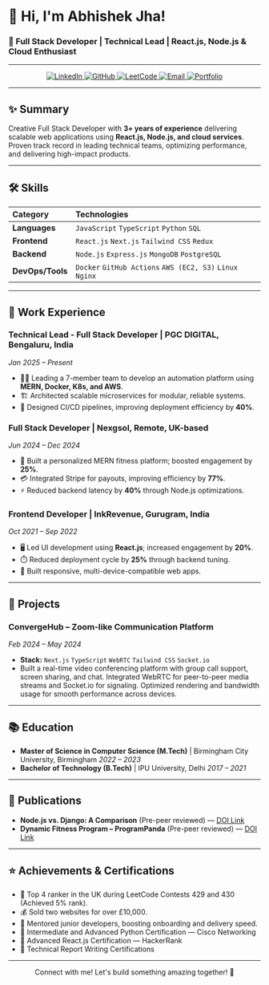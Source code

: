 # 👋 Hi, I'm Abhishek Jha!

### 🚀 Full Stack Developer | Technical Lead | React.js, Node.js & Cloud Enthusiast

---

<p align="center">
  <a href="https://www.linkedin.com/in/abhishek-jha-087a761a8/" target="_blank">
    <img src="https://img.shields.io/badge/LinkedIn-0077B5?style=for-the-badge&logo=linkedin&logoColor=white" alt="LinkedIn">
  </a>
  <a href="https://github.com/AbhiPandit1" target="_blank">
    <img src="https://img.shields.io/badge/GitHub-100000?style=for-the-badge&logo=github&logoColor=white" alt="GitHub">
  </a>
  <a href="https://leetcode.com/u/Abhishek_pandit/" target="_blank">
    <img src="https://img.shields.io/badge/LeetCode-FFA116?style=for-the-badge&logo=leetcode&logoColor=black" alt="LeetCode">
  </a>
  <a href="mailto:224abhishekjhauk@gmail.com">
    <img src="https://img.shields.io/badge/Email-D14836?style=for-the-badge&logo=gmail&logoColor=white" alt="Email">
  </a>
  <a href="https://www.abhishekportfolio.me/" target="_blank">
    <img src="https://img.shields.io/badge/Portfolio-FF5722?style=for-the-badge&logo=about-dot-me&logoColor=white" alt="Portfolio">
  </a>
</p>

---

## ✨ Summary

Creative Full Stack Developer with **3+ years of experience** delivering scalable web applications using **React.js, Node.js, and cloud services**. Proven track record in leading technical teams, optimizing performance, and delivering high-impact products.

---

## 🛠️ Skills

| Category      | Technologies                                            |
| :------------ | :------------------------------------------------------ |
| **Languages** | `JavaScript` `TypeScript` `Python` `SQL`                |
| **Frontend** | `React.js` `Next.js` `Tailwind CSS` `Redux`             |
| **Backend** | `Node.js` `Express.js` `MongoDB` `PostgreSQL`           |
| **DevOps/Tools** | `Docker` `GitHub Actions` `AWS (EC2, S3)` `Linux` `Nginx` |

---

## 💼 Work Experience

### **Technical Lead - Full Stack Developer** | PGC DIGITAL, Bengaluru, India
_Jan 2025 – Present_
* 🧑‍💻 Leading a 7-member team to develop an automation platform using **MERN, Docker, K8s, and AWS**.
* 🏗️ Architected scalable microservices for modular, reliable systems.
* 🚀 Designed CI/CD pipelines, improving deployment efficiency by **40%**.

### **Full Stack Developer** | Nexgsol, Remote, UK-based
_Jun 2024 – Dec 2024_
* 💪 Built a personalized MERN fitness platform; boosted engagement by **25%**.
* 💳 Integrated Stripe for payouts, improving efficiency by **77%**.
* ⚡ Reduced backend latency by **40%** through Node.js optimizations.

### **Frontend Developer** | InkRevenue, Gurugram, India
_Oct 2021 – Sep 2022_
* 🖥️ Led UI development using **React.js**; increased engagement by **20%**.
* ⏱️ Reduced deployment cycle by **25%** through backend tuning.
* 📱 Built responsive, multi-device-compatible web apps.

---

## 🚀 Projects

### **ConvergeHub – Zoom-like Communication Platform**
_Feb 2024 – May 2024_
* **Stack:** `Next.js` `TypeScript` `WebRTC` `Tailwind CSS` `Socket.io`
* Built a real-time video conferencing platform with group call support, screen sharing, and chat. Integrated WebRTC for peer-to-peer media streams and Socket.io for signaling. Optimized rendering and bandwidth usage for smooth performance across devices.

---

## 📚 Education

* **Master of Science in Computer Science (M.Tech)** | Birmingham City University, Birmingham
    _2022 – 2023_
* **Bachelor of Technology (B.Tech)** | IPU University, Delhi
    _2017 – 2021_

---

## 📝 Publications

* **Node.js vs. Django: A Comparison** (Pre-peer reviewed) — [DOI Link](https://doi.org/your-nodejs-django-doi) 
* **Dynamic Fitness Program – ProgramPanda** (Pre-peer reviewed) — [DOI Link](https://doi.org/your-programpanda-doi) 

---

## ⭐ Achievements & Certifications

* 🏅 Top 4 ranker in the UK during LeetCode Contests 429 and 430 (Achieved 5% rank).
* 💰 Sold two websites for over £10,000.
* 🤝 Mentored junior developers, boosting onboarding and delivery speed.
* 📜 Intermediate and Advanced Python Certification — Cisco Networking
* 📜 Advanced React.js Certification — HackerRank
* 📜 Technical Report Writing Certifications

---

<p align="center">
  Connect with me! Let's build something amazing together! 🚀
</p>

